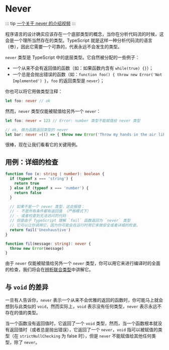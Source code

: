 # Never

::: tip
[一个关于 never 的介绍视频](https://egghead.io/lessons/typescript-use-the-never-type-to-avoid-code-with-dead-ends-using-typescript)
:::

程序语言的设计确实应该存在一个底部类型的概念，当你在分析代码流的时候，这会是一个理所当然存在的类型。TypeScript 就是这样一种分析代码流的语言（:sunglasses:），因此它需要一个可靠的，代表永远不会发生的类型。

`never` 类型是 TypeScript 中的底层类型。它自然被分配的一些例子：

- 一个从来不会有返回值的函数（如：如果函数内含有 `while(true) {}`）；
- 一个总是会抛出错误的函数（如：`function foo() { throw new Error('Not Implemented') }`，`foo` 的返回类型是 `never`）；

你也可以将它用做类型注释：

```ts
let foo: never // ok
```

然而，`never` 类型仅能被赋值给另外一个 `never`：

```ts
let foo: never = 123 // Error: number 类型不能赋值给 never 类型

// ok, 做为函数返回类型的 never
let bar: never =(() => { throw new Error('Throw my hands in the air like I just dont care') })()
```

很棒，现在让我们看看它的关键用例。

## 用例：详细的检查

```ts
function foo (x: string | number): boolean {
  if (typeof x === 'string') {
    return true
  } else if (typeof x === 'number') {
    return false
  }

  // 如果不是一个 never 类型，这会报错：
  // - 不是所有条件都有返回值 （严格模式下）
  // - 或者检查到无法访问的代码
  // 但是由于 TypeScript 理解 `fail` 函数返回为 `never` 类型
  // 它可以让你调用它，因为你可能会在运行时用它来做安全或者详细的检查。
  return fail('Unexhaustive')
}

function fil(message: string): never {
  throw new Error(message)
}
```

由于 `never` 仅能被赋值给另外一个 `never` 类型，你可以用它来进行编译时的全面的检查，我们将会在[辨析联合类型](./discrominatedUnion.md)中讲解它。

## 与 `void` 的差异

一旦有人告诉你，`never` 表示一个从来不会优雅的返回的函数时，你可能马上就会想到与此类似的 `void`，然而实际上，`void` 表示没有任何类型，`never` 表示永远不存在的值的类型。

当一个函数没有返回值时，它返回了一个 `void` 类型，然而，当一个函数根本就没有返回值时（或者总是抛出错误），它返回了一个 `never`，`void` 指可以被赋值的类型（在 `strictNullChecking` 为 false 时），但是 `never` 不能赋值给其他任何类型，除了 `never`。